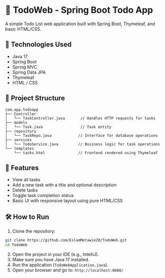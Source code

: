 # 📝 TodoWeb - Spring Boot Todo App

A simple Todo List web application built with Spring Boot, Thymeleaf, and basic HTML/CSS.

## 🔧 Technologies Used

- Java 17
- Spring Boot
- Spring MVC
- Spring Data JPA
- Thymeleaf
- HTML / CSS

## 📁 Project Structure

```
com.app.todoapp
├── Controller
│   └── TaskController.java       // Handles HTTP requests for tasks
├── models
│   └── Task.java                 // Task entity
├── repository
│   └── TaskRepo.java            // Interface for database operations
├── services
│   └── TodoService.java         // Business logic for task operations
└── templates
    └── tasks.html               // Frontend rendered using Thymeleaf
```

## 🚀 Features

- View all tasks
- Add a new task with a title and optional description
- Delete tasks
- Toggle task completion status
- Basic UI with responsive layout using pure HTML/CSS

## 🛠️ How to Run

1. Clone the repository:

```bash
git clone https://github.com/EslamMetawie20/TodoWeb.git
cd TodoWeb
```

2. Open the project in your IDE (e.g., IntelliJ).
3. Make sure you have Java 17 installed.
4. Run the application (`TodoWebApplication.java`).
5. Open your browser and go to: `http://localhost:8080/`


